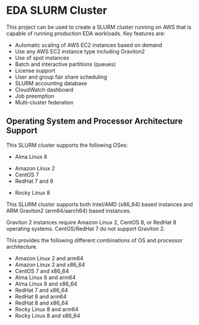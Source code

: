 # EDA SLURM Cluster

This project can be used to create a SLURM cluster running on AWS that is capable of running production EDA workloads.
Key features are:

* Automatic scaling of AWS EC2 instances based on demand
* Use any AWS EC2 instance type including Graviton2
* Use of spot instances
* Batch and interactive partitions (queues)
* License support
* User and group fair share scheduling
* SLURM accounting database
* CloudWatch dashboard
* Job preemption
* Multi-cluster federation

## Operating System and Processor Architecture Support

This SLURM cluster supports the following OSes:

- Alma Linux 8
* Amazon Linux 2
* CentOS 7
* RedHat 7 and 8
- Rocky Linux 8

This SLURM cluster supports both Intel/AMD (x86_64) based instances and ARM Graviton2 (arm64/aarch64) based instances.

Graviton 2 instances require Amazon Linux 2, CentOS 8, or RedHat 8 operating systems. CentOS/RedHat 7 do not support Graviton 2.

This provides the following different combinations of OS and processor architecture.

* Amazon Linux 2 and arm64
* Amazon Linux 2 and x86_64
* CentOS 7 and x86_64
* Alma Linux 8 and arm64
* Alma Linux 8 and x86_64
* RedHat 7 and x86_64
* RedHat 8 and arm64
* RedHat 8 and x86_64
* Rocky Linux 8 and arm64
* Rocky Linux 8 and x86_64
